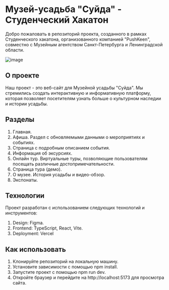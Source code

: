 # Музей-усадьба "Суйда" - Студенческий Хакатон

Добро пожаловать в репозиторий проекта, созданного в рамках Студенческого хакатона, организованного компанией "PushKeen", совместно с Музейным агентством Санкт-Петербурга и Ленинградской области.

![image](https://github.com/user-attachments/assets/41278e7d-84f9-4bc5-b5b0-a1ae437a8037)

## О проекте

Наш проект - это веб-сайт для Музейной усадьбы "Суйда". 
Мы стремились создать интерактивную и информативную платформу, которая позволяет посетителям узнать больше о культурном наследии и истории усадьбы.

## Разделы

1. Главная.
2. Афиша. Раздел с обновляемыми данными о мероприятиях и событиях.
3. Страница с подробным описанием события.
4. Информация об эксурсиях.
5. Онлайн тур. Виртуальные туры, позволяющие пользователям посещать различные достопримечательности.
6. Страница тура (демо).
7. О музее. История усадьбы и видео-обзор.
8. Экспонаты.

## Технологии

Проект разработан с использованием следующих технологий и инструментов:

1. Design: Figma.
2. Frontend: TypeScript, React, Vite.
3. Deployment: Vercel

## Как использовать

1. Клонируйте репозиторий на локальную машину.
2. Установите зависимости с помощью npm install.
3. Запустите проект с помощью npm run dev.
4. Откройте браузер и перейдите на http://localhost:5173 для просмотра сайта.



